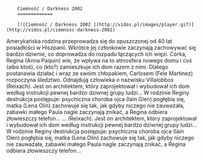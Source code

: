 
        Ciemność / Darkness 2002 
        =============
        
        [![Ciemność / Darkness 2002 ](http://vidos.pl/images/player.gif)](http://vidos.pl/ciemnosc-darkness-2002)
        
        
 Amerykańska rodzina przeprowadza się do opuszczonej od 40 lat posiadłości w Hiszpanii. Wkrótce jej członkowie zaczynają zachowywać się bardzo dziwnie, co doprowadza do rozpadu łączących ich więzi. Córka, Regina (Anna Paquin) wie, że wpływa na to atmosfera nowego domu i coś (albo ktoś), co (kto?) zamieszkuje ich dom razem z nimi. Dlatego postanawia działać i wraz ze swoim chłopakiem, Carlosem (Fele Martinez) rozpoczyna śledztwo. Odnajdują człowieka o nazwisku Villalobbos (Reixach). Jest on architektem, który zaprojektował i wybudował ich dom według instrukcji pewnej bardzo dziwnej grupy ludzi... W rodzinie Reginy destrukcja postępuje: psychiczna choroba ojca (Iain Glen) pogłębia się, matka (Lena Olin) zachowuje się tak, jak gdyby niczego nie zauważała, zabawki małego Paula nagle zaczynają znikać, a Regina odbiera złowieszczy telefon...   ... (Reixach). Jest on architektem, który zaprojektował i wybudował ich dom według instrukcji pewnej bardzo dziwnej grupy ludzi... W rodzinie Reginy destrukcja postępuje: psychiczna choroba ojca (Iain Glen) pogłębia się, matka (Lena Olin) zachowuje się tak, jak gdyby niczego nie zauważała, zabawki małego Paula nagle zaczynają znikać, a Regina odbiera złowieszczy telefon...
    